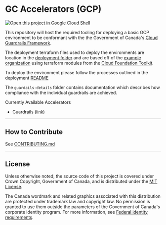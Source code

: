 
# GC Accelerators (GCP)

[![Open this project in Google Cloud Shell](http://gstatic.com/cloudssh/images/open-btn.png)](https://console.cloud.google.com/cloudshell/open?git_repo=https://github.com/fmichaelobrien/accelerators_accelerateurs-gcp&page=editor&tutorial=README.md)

This repository will host the required tooling for deploying a basic GCP environment to be conformant with the the Government of Canada's [Cloud Guardrails Framework](https://github.com/canada-ca/cloud-guardrails).

The deployment terraform files used to deploy the environments are location in the [deployment folder](https://github.com/canada-ca/accelerators_accelerateurs-gcp/tree/main/deployment-templates/Terraform/guardrails/) and are based off of the [example organization](https://github.com/terraform-google-modules/terraform-example-foundation) using terraform modules from the [Cloud Foundation Toolkit](https://cloud.google.com/foundation-toolkit).

To deploy the environment please follow the processes outlined in the deployment [README](deployment-templates/Terraform/guardrails/README.md)

The `guardails-details` folder contains documentation which describes how compliance with the individual guardrails are achieved.

Currently Available Accelerators
- Guardrails ([link](https://github.com/canada-ca/accelerators_accelerateurs-gcp/tree/main/deployment-templates/Terraform/guardrails))

---

## How to Contribute

See [CONTRIBUTING.md](CONTRIBUTING.md)

---
## License

Unless otherwise noted, the source code of this project is covered under Crown Copyright, Government of Canada, and is distributed under the [MIT License](LICENSE).

The Canada wordmark and related graphics associated with this distribution are protected under trademark law and copyright law. No permission is granted to use them outside the parameters of the Government of Canada's corporate identity program. For more information, see [Federal identity requirements](https://www.canada.ca/en/treasury-board-secretariat/topics/government-communications/federal-identity-requirements.html).
